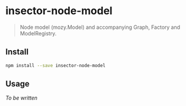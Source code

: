 # insector-node-model

> Node model (mozy.Model) and accompanying Graph, Factory and ModelRegistry.

## Install

```sh
npm install --save insector-node-model
```

## Usage

*To be written*
